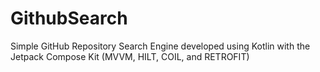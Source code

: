 # GithubSearch
Simple GitHub Repository Search Engine developed using Kotlin with the Jetpack Compose Kit (MVVM, HILT, COIL, and RETROFIT) 
